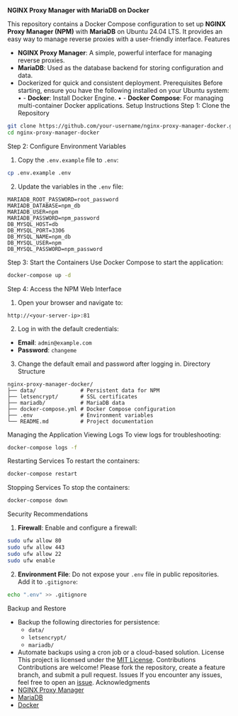 **NGINX Proxy Manager with MariaDB on Docker**

This repository contains a Docker Compose configuration to set up **NGINX Proxy Manager (NPM)** with **MariaDB** on Ubuntu 24.04 LTS. It provides an easy way to manage reverse proxies with a user-friendly interface.
Features
- **NGINX Proxy Manager**: A simple, powerful interface for managing reverse proxies.
- **MariaDB**: Used as the database backend for storing configuration and data.
- Dockerized for quick and consistent deployment.
Prerequisites
Before starting, ensure you have the following installed on your Ubuntu system:
•	- **Docker**: Install Docker Engine.
•	- **Docker Compose**: For managing multi-container Docker applications.
Setup Instructions
Step 1: Clone the Repository
```bash
git clone https://github.com/your-username/nginx-proxy-manager-docker.git
cd nginx-proxy-manager-docker
```
Step 2: Configure Environment Variables
1. Copy the `.env.example` file to `.env`:
```bash
cp .env.example .env
```
2. Update the variables in the `.env` file:
```env
MARIADB_ROOT_PASSWORD=root_password
MARIADB_DATABASE=npm_db
MARIADB_USER=npm
MARIADB_PASSWORD=npm_password
DB_MYSQL_HOST=db
DB_MYSQL_PORT=3306
DB_MYSQL_NAME=npm_db
DB_MYSQL_USER=npm
DB_MYSQL_PASSWORD=npm_password
```
Step 3: Start the Containers
Use Docker Compose to start the application:
```bash
docker-compose up -d
```
Step 4: Access the NPM Web Interface
1. Open your browser and navigate to:
```
http://<your-server-ip>:81
```
2. Log in with the default credentials:
- **Email**: `admin@example.com`
- **Password**: `changeme`
3. Change the default email and password after logging in.
Directory Structure
```plaintext
nginx-proxy-manager-docker/
├── data/              # Persistent data for NPM
├── letsencrypt/       # SSL certificates
├── mariadb/           # MariaDB data
├── docker-compose.yml # Docker Compose configuration
├── .env               # Environment variables
└── README.md          # Project documentation
```
Managing the Application
Viewing Logs
To view logs for troubleshooting:
```bash
docker-compose logs -f
```
Restarting Services
To restart the containers:
```bash
docker-compose restart
```
Stopping Services
To stop the containers:
```bash
docker-compose down
```
Security Recommendations
1. **Firewall**: Enable and configure a firewall:
```bash
sudo ufw allow 80
sudo ufw allow 443
sudo ufw allow 22
sudo ufw enable
```
2. **Environment File**: Do not expose your `.env` file in public repositories. Add it to `.gitignore`:
```bash
echo ".env" >> .gitignore
```
Backup and Restore
- Backup the following directories for persistence:
  - `data/`
  - `letsencrypt/`
  - `mariadb/`
- Automate backups using a cron job or a cloud-based solution.
License
This project is licensed under the [MIT License](LICENSE).
Contributions
Contributions are welcome! Please fork the repository, create a feature branch, and submit a pull request.
Issues
If you encounter any issues, feel free to open an [issue](https://github.com/your-username/nginx-proxy-manager-docker/issues).
Acknowledgments
- [NGINX Proxy Manager](https://nginxproxymanager.com/)
- [MariaDB](https://mariadb.org/)
- [Docker](https://www.docker.com/)
